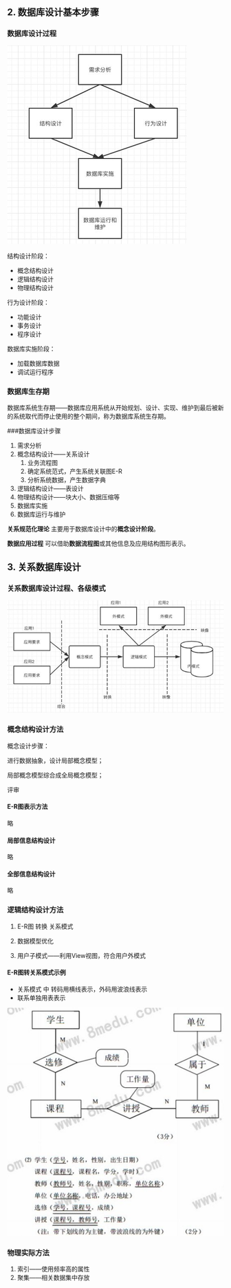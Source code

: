 





## 2. 数据库设计基本步骤



### 数据库设计过程

![image-20190503153628688](assets/image-20190503153628688.png)



结构设计阶段：

- 概念结构设计
- 逻辑结构设计
- 物理结构设计



行为设计阶段：

- 功能设计
- 事务设计
- 程序设计



数据库实施阶段：

- 加载数据库数据
- 调试运行程序





### 数据库生存期

数据库系统生存期——数据库应用系统从开始规划、设计、实现、维护到最后被新的系统取代而停止使用的整个期间，称为数据库系统生存期。



###数据库设计步骤

1. 需求分析
2. 概念结构设计——关系设计
   1. 业务流程图
   2. 确定系统范式，产生系统关联图E-R
   3. 分析系统数据，产生数据字典
3. 逻辑结构设计——表设计
4. 物理结构设计——块大小、数据压缩等
5. 数据库实施
6. 数据库运行与维护



**关系规范化理论** 主要用于数据库设计中的**概念设计阶段**。

**数据应用过程** 可以借助**数据流程图**或其他信息及应用结构图形表示。



## 3. 关系数据库设计



### 关系数据库设计过程、各级模式

![image-20190503153718805](assets/image-20190503153718805.png)

### 概念结构设计方法



概念设计步骤：

进行数据抽象，设计局部概念模型；

局部概念模型综合成全局概念模型；

评审



#### E-R图表示方法

略

#### 局部信息结构设计

略

#### 全部信息结构设计

略



### 逻辑结构设计方法

1. E-R图 转换 关系模式

1. 数据模型优化
2. 用户子模式——利用View视图，符合用户外模式



#### E-R图转关系模式示例

- 关系模式 中 转码用横线表示，外码用波浪线表示
- 联系单独用表表示

![image-20190503153736247](assets/image-20190503153736247.png)

### 物理实际方法

1. 索引——使用频率高的属性
2. 聚集——相关数据集中存放



